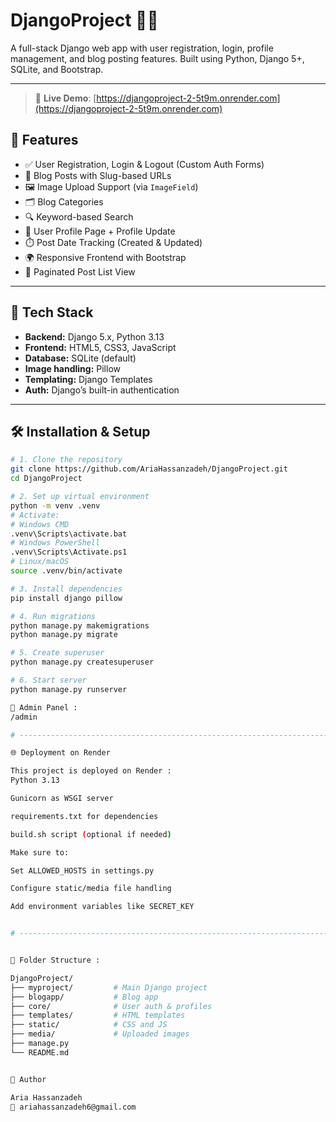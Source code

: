# DjangoProject 🐍📰

A full-stack Django web app with user registration, login, profile management, and blog posting features. Built using Python, Django 5+, SQLite, and Bootstrap.

---


> 🔗 **Live Demo**: [https://djangoproject-2-5t9m.onrender.com](https://djangoproject-2-5t9m.onrender.com)


## 🔧 Features

- ✅ User Registration, Login & Logout (Custom Auth Forms)
- 📝 Blog Posts with Slug-based URLs
- 🖼️ Image Upload Support (via `ImageField`)
- 🗂️ Blog Categories
- 🔍 Keyword-based Search
- 👤 User Profile Page + Profile Update
- ⏱️ Post Date Tracking (Created & Updated)
- 🌍 Responsive Frontend with Bootstrap
- 📄 Paginated Post List View

---

## 🚀 Tech Stack

- **Backend:** Django 5.x, Python 3.13
- **Frontend:** HTML5, CSS3, JavaScript
- **Database:** SQLite (default)
- **Image handling:** Pillow
- **Templating:** Django Templates
- **Auth:** Django’s built-in authentication

---

## 🛠 Installation & Setup

```bash
# 1. Clone the repository
git clone https://github.com/AriaHassanzadeh/DjangoProject.git
cd DjangoProject

# 2. Set up virtual environment
python -m venv .venv
# Activate:
# Windows CMD
.venv\Scripts\activate.bat
# Windows PowerShell
.venv\Scripts\Activate.ps1
# Linux/macOS
source .venv/bin/activate

# 3. Install dependencies
pip install django pillow

# 4. Run migrations
python manage.py makemigrations
python manage.py migrate

# 5. Create superuser
python manage.py createsuperuser

# 6. Start server
python manage.py runserver

🔐 Admin Panel :
/admin

# ----------------------------------------------------------------------------

🌐 Deployment on Render

This project is deployed on Render :
Python 3.13

Gunicorn as WSGI server

requirements.txt for dependencies

build.sh script (optional if needed)

Make sure to:

Set ALLOWED_HOSTS in settings.py

Configure static/media file handling

Add environment variables like SECRET_KEY


# ---------------------------------------------------------------------------


📁 Folder Structure :

DjangoProject/
├── myproject/         # Main Django project
├── blogapp/           # Blog app
├── core/              # User auth & profiles
├── templates/         # HTML templates
├── static/            # CSS and JS
├── media/             # Uploaded images
├── manage.py
└── README.md


👤 Author

Aria Hassanzadeh
📧 ariahassanzadeh6@gmail.com